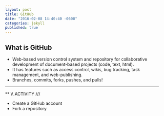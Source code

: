 ```yaml
---
layout: post
title: GitHub
date: "2016-02-08 14:40:40 -0600"
categories: jekyll
published: true
---
```



## What is GitHub
* Web-based version control system and repository for collaborative development of document-based projects (code, text, html). 
* It has features such as access control, wikis, bug tracking, task management, and web-publishing.
* Branches, commits, forks, pushes, and pulls!

***

** \\\ ACTIVITY ///
* Create a GitHub account
* Fork a repository

